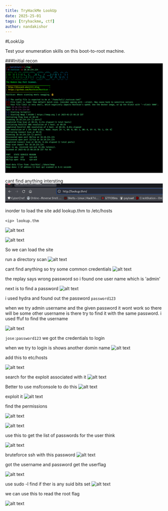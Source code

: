 ```yaml
---
title: TryHackMe LookUp
date: 2025-25-01
tags: [tryhackme, ctf]
author: nandakishor
---
```

#LookUp

Test your enumeration skills on this boot-to-root machine.


###Initial recon
![alt text](<../assets/images/lookup/Screenshot 2025-01-25 093133.png>)

cant find anything intersting
![alt text](<../assets/images/lookup/Screenshot 2025-01-25 093145.png>)

inorder to load the site add lookup.thm to /etc/hosts

```<ip> lookup.thm```

![alt text](<../assets/images/lookup/Screenshot 2025-01-25 094237.png>)

![alt text](<../assets/images/lookup/Screenshot 2025-01-25 103232.png>)

So we can load the site

run a directory scan
![alt text](<../assets/images/lookup/Screenshot 2025-01-25 104152.png>)

cant find anything
so try some common credentials
![alt text](<../assets/images/lookup/Screenshot 2025-01-25 104442.png>)

the replay says wrong password so i found one user name which is 'admin'

next is to find a password
![alt text](<../assets/images/lookup/Screenshot 2025-01-25 105534.png>)

i used hydra and found out the password
```password123```

when we try admin username and the given password it wont work so there will be some other username is there
try to find it with the same password. i used ffuf to find the username

![alt text](<../assets/images/lookup/Screenshot 2025-01-25 110423.png>)

```jose:password123```
we got the credentials to login

when we try to login is shows another domin name
![alt text](<../assets/images/lookup/Screenshot 2025-01-25 113454.png>)

add this to etc/hosts

![alt text](<../assets/images/lookup/Screenshot 2025-01-25 113542.png>)

search for the exploit associated with it
![alt text](<../assets/images/lookup/Screenshot 2025-01-25 113552.png>)


Better to use msfconsole to do this
![alt text](<../assets/images/lookup/Screenshot 2025-01-25 113834.png>)


exploit it
![alt text](<../assets/images/lookup/Screenshot 2025-01-25 114410.png>)

find the permissions 

![alt text](<../assets/images/lookup/Screenshot 2025-01-25 114800.png>)

![alt text](<../assets/images/lookup/Screenshot 2025-01-25 154950.png>)

use this to get the list of passwords for the user think

![alt text](<../assets/images/lookup/Screenshot 2025-01-25 155025.png>)

bruteforce ssh with this password
![alt text](<../assets/images/lookup/Screenshot 2025-01-25 155313.png>)

got the username and password
get the userflag

![alt text](<../assets/images/lookup/Screenshot 2025-01-25 155641.png>)

use sudo -l find if ther is any suid bits set
![alt text](<../assets/images/lookup/Screenshot 2025-01-25 155913.png>)

we can use this to read the root flag

![alt text](<../assets/images/lookup/Screenshot 2025-01-25 160027.png>)
